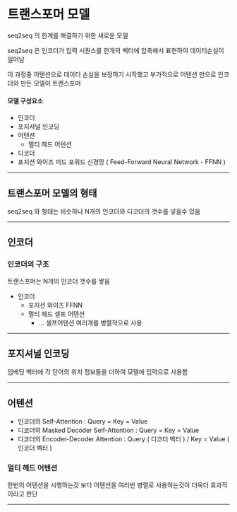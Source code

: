 # 트랜스포머 모델

seq2seq 의 한계를 해결하기 위한 새로운 모델

seq2seq 은 인코더가 입력 시퀀스를 한개의 벡터에 압축해서 표현하여 데이터손실이 일어남

이 과정중 어탠션으로 데이터 손실을 보정하기 시작했고 부가적으로 어텐션 만으로 인코더와 만든 모델이 트랜스포머

#### 모델 구성요소

* 인코더
* 포지셔널 인코딩
* 어텐션
    * 멀티 헤드 어텐션
* 디코더
* 포지션 와이즈 피드 포워드 신경망 ( Feed-Forward Neural Network - FFNN )

---

## 트랜스포머 모델의 형태

seq2seq 와 형태는 비슷하나 N개의 인코더와 디코더의 갯수를 넣을수 있음

---

## 인코더

### 인코더의 구조

트랜스포머는 N개의 인코더 갯수를 쌓음

* 인코더
    * 포지션 와이즈 FFNN
    * 멀티 헤드 셀프 어텐션
        * ... 셀프어텐션 여러개를 병렬적으로 사용

---

## 포지셔널 인코딩

임베딩 벡터에 각 단어의 위치 정보들을 더하여 모델에 입력으로 사용함

---

## 어텐션

* 인코더의 Self-Attention                : Query = Key = Value
* 디코더의 Masked Decoder Self-Attention : Query = Key = Value
* 디코더의 Encoder-Decoder Attention   : Query ( 디코더 벡터 ) / Key = Value ( 인코더 벡터 )

### 멀티 헤드 어텐션

한번의 어텐션을 시행하는것 보다 어텐션을 여러번 병렬로 사용하는것이 더욱더 효과적이라고 판단



---

